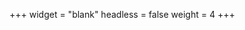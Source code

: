 +++
widget = "blank"
headless = false
weight = 4
+++
<html>
  <head>
    <style>
      /* Style the buttons that are used to open and close the accordion panel */
      .accordion {
        background-color: #eee;
        color: #444;
        cursor: pointer;
        padding: 18px;
        width: 100%;
        text-align: left;
        border: none;
        outline: none;
        transition: 0.4s;
      }

      /* Add a background color to the button if it is clicked on (add the .active class with JS), and when you move the mouse over it (hover) */
      .active, .accordion:hover {
        background-color: #ccc;
      }

      /* Style the accordion panel. Note: hidden by default */
      .panel {
        padding: 0 18px;
        background-color: white;
        display: none;
        overflow: hidden;
      }
    </style>
  </head>
<body>
  <h1>Frequently Asked Questions</h1>
  <button class="accordion">Meetings: When and Where?</button>
    <div class="panel">
      <p>Check back soon to find out our meeting plans for the Fall 2020 semester.</p>
  </div>
  <button class="accordion">How often do we host builds?</button>
    <div class="panel">
      <p>We will typically have about two a month. Come to our meetings or join our Groupme for more information and to sign up to join.</p>
    </div>
  <button class="accordion">Are builds always on Saturdays?</button>
    <div class="panel">
      <p>No; there are currently weekday builds available, though all builds have a limited number of spots due to social distancing requirements.</p>
    </div>
  
  <script>
var acc = document.getElementsByClassName("accordion");
var i;

for (i = 0; i < acc.length; i++) {
  acc[i].addEventListener("click", function() {
    this.classList.toggle("active");
    var panel = this.nextElementSibling;
    if (panel.style.display === "block") {
      panel.style.display = "none";
    } else {
      panel.style.display = "block";
    }
  });
}
</script>
</body>    
</html>

